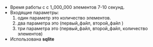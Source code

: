 * Время работы с с 1_000_000 элементов 7-10 секунд.
* Входящие параметры:
    1. один параметр это количество элементов.
    1. два параметра это (первый_файл, второй_файл )
    1. три параметра это (первый_файл, второй_файл, количество элементов)
* Использована **sqlite**

